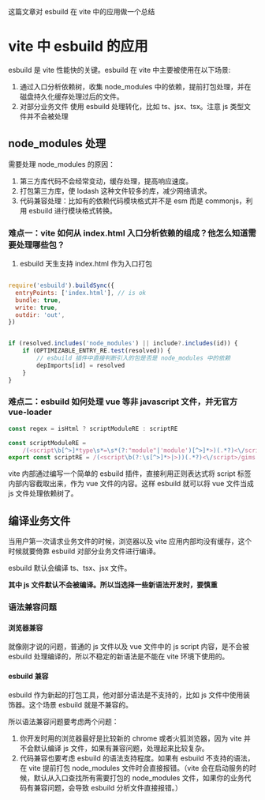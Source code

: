 这篇文章对 esbuild 在 vite 中的应用做一个总结

# vite 中 esbuild 的应用

esbuild 是 vite 性能快的关键。esbuild 在 vite 中主要被使用在以下场景:

1. 通过入口分析依赖树，收集 node_modules 中的依赖，提前打包处理，并在磁盘持久化缓存处理过后的文件。
2. 对部分业务文件 使用 esbuild 处理转化，比如 ts、jsx、tsx。注意 js 类型文件并不会被处理

## node_modules 处理

需要处理 node_modules 的原因：
1. 第三方库代码不会经常变动，缓存处理，提高响应速度。
2. 打包第三方库，使 lodash 这种文件较多的库，减少网络请求。
3. 代码兼容处理：比如有的依赖代码模块格式并不是 esm 而是 commonjs，利用 esbuild 进行模块格式转换。


### 难点一：vite 如何从 index.html 入口分析依赖的组成？他怎么知道需要处理哪些包？

1. esbuild 天生支持 index.html 作为入口打包

```javascript

require('esbuild').buildSync({
  entryPoints: ['index.html'], // is ok
  bundle: true,
  write: true,
  outdir: 'out',
})


if (resolved.includes('node_modules') || include?.includes(id)) {
    if (OPTIMIZABLE_ENTRY_RE.test(resolved)) {
        // esbuild 插件中直接判断引入的包是否是 node_modules 中的依赖
        depImports[id] = resolved
    }
}


```

### 难点二：esbuild 如何处理 vue 等非 javascript 文件，并无官方 vue-loader

```javascript
const regex = isHtml ? scriptModuleRE : scriptRE

const scriptModuleRE =
    /(<script\b[^>]*type\s*=\s*(?:"module"|'module')[^>]*>)(.*?)<\/script>/gims
export const scriptRE = /(<script\b(?:\s[^>]*>|>))(.*?)<\/script>/gims


```
vite 内部通过编写一个简单的 esbuild 插件，直接利用正则表达式将 script 标签内部内容截取出来，作为 vue 文件的内容。这样 esbuild 就可以将 vue 文件当成 js 文件处理依赖树了。

## 编译业务文件

当用户第一次请求业务文件的时候，浏览器以及 vite 应用内部均没有缓存，这个时候就要倚靠 esbuild 对部分业务文件进行编译。

esbuild 默认会编译 ts、tsx、jsx 文件。

**其中 js 文件默认不会被编译。所以当选择一些新语法开发时，要慎重**

### 语法兼容问题

#### 浏览器兼容

就像刚才说的问题，普通的 js 文件以及 vue 文件中的 js script 内容，是不会被 esbuild 处理编译的，所以不稳定的新语法是不能在 vite 环境下使用的。

#### esbuild 兼容

esbuild 作为新起的打包工具，他对部分语法是不支持的，比如 js 文件中使用装饰器。这个场景 esbuild 就是不兼容的。

所以语法兼容问题要考虑两个问题：

1. 你开发时用的浏览器最好是比较新的 chrome 或者火狐浏览器，因为 vite 并不会默认编译 js 文件，如果有兼容问题，处理起来比较复杂。
2. 代码兼容也要考虑 esbuild 的语法支持程度。如果有 esbuild 不支持的语法，在 vite 提前打包 node_modules 文件时会直接报错。（vite 会在启动服务的时候，默认从入口查找所有需要打包的 node_modules 文件，如果你的业务代码有兼容问题，会导致 esbuild 分析文件直接报错。）


